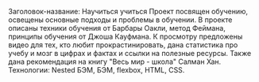 Заголовок-название: Научиться учиться
Проект посвящен обучению, освещены основные подходы и проблемы в обучении. В проекте описаны техники обучения от Барбары Оакли, метод Феймана, принципы обучения от Джоша Кауфмана. К просмотру предложены видео для тех, кто любит прокрастинировать, дана статистика про учебу и мозг в цифрах и фактах и ссылки на полезные ресурсы. Также дана рекомендация на книгу "Весь мир - школа" Салман Хан.
Технологии: Nested БЭМ, БЭМ, flexbox, HTML, CSS.
